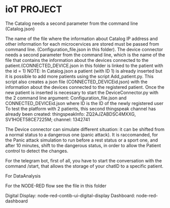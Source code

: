# ioT PROJECT
The Catalog needs a second parameter from the command line (Catalog.json)

The name of the file where the information about Catalog IP address and other information for each microcervices are stored must be passed from command line. 
(Configuration_file.json in this folder).
The device connector needs a second parameter from the command line, which is the name of the file that contains the information about the devices connected to the
patient.(CONNECTED_DEVICE.json in this folder is linked to the patient with the id = 1) 
NOTE: In Catalog.json a patient (with ID 1) is already inserted but it is possible to add more patients using the script Add_patient.py. This script also creates a json
file (CONNECTED_DEVICEid.json) with the information about the devices connected to the registered patient. Once the new patient is inserted is necessary to start the
DeviceConnector.py with the 2 command line argument: Configuration_file.json and CONNECTED_DEVICEid.json where ID is the ID of the newly registered user
To test the platform with 2 patients, this second thingspeak channel has already been created:
thingspeakInfo: ZQ2AJZABDSC4MXXG, SV1HOET58CE7225M; 
channel: 1342741

The Device connector can simulate different situation: it can be shifted from a normal status to a dangerous one (panic attack).
It is raccomanded, for the Panic attack simulation to run before a rest status or a sport one, and after 10 minutes, shift to the dangerous status, 
in order to allow the Patient control to detect the changes.

For the telegram bot, first of all, you have to start the conversation with the command /start, that allows the storage of your chatID to a specific patient.

For DataAnalysis

For the NODE-RED flow see the file in this folder

Digital Display: node-red-contib-ui-digital-display
Dashboard: node-red-dashboard
